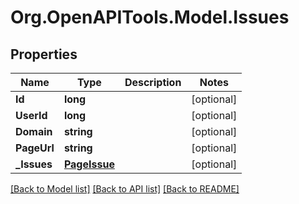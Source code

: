 # Org.OpenAPITools.Model.Issues

## Properties

Name | Type | Description | Notes
------------ | ------------- | ------------- | -------------
**Id** | **long** |  | [optional] 
**UserId** | **long** |  | [optional] 
**Domain** | **string** |  | [optional] 
**PageUrl** | **string** |  | [optional] 
**_Issues** | [**PageIssue**](PageIssue.md) |  | [optional] 

[[Back to Model list]](../README.md#documentation-for-models) [[Back to API list]](../README.md#documentation-for-api-endpoints) [[Back to README]](../README.md)

